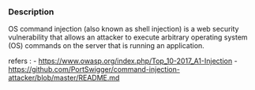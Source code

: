 ### Description

OS command injection (also known as shell injection) is a web security vulnerability that allows an attacker to execute arbitrary operating system (OS) commands on the server that is running an application.



refers : 
	- https://www.owasp.org/index.php/Top_10-2017_A1-Injection
	- https://github.com/PortSwigger/command-injection-attacker/blob/master/README.md